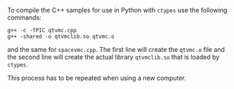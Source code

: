 To compile the C++ samples for use in Python with `ctypes` use the following commands:
```
g++ -c -fPIC qtvmc.cpp
g++ -shared -o qtvmclib.so qtvmc.o
```
and the same for `spacevmc.cpp`. The first line will create the `qtvmc.o` file and the second line will create the actual library `qtvmclib.so` that is loaded by `ctypes`.

This process has to be repeated when using a new computer.
